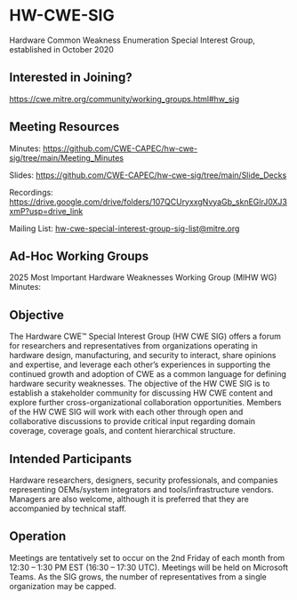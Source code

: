 # HW-CWE-SIG
Hardware Common Weakness Enumeration Special Interest Group, established in October 2020

## Interested in Joining? 
https://cwe.mitre.org/community/working_groups.html#hw_sig

## Meeting Resources
Minutes: https://github.com/CWE-CAPEC/hw-cwe-sig/tree/main/Meeting_Minutes

Slides:  https://github.com/CWE-CAPEC/hw-cwe-sig/tree/main/Slide_Decks

Recordings: https://drive.google.com/drive/folders/107QCUryxxgNvyaGb_sknEGlrJ0XJ3xmP?usp=drive_link

Mailing List: hw-cwe-special-interest-group-sig-list@mitre.org

## Ad-Hoc Working Groups

2025 Most Important Hardware Weaknesses Working Group (MIHW WG)
Minutes: 

## Objective
The Hardware CWE™ Special Interest Group (HW CWE SIG) offers a forum for researchers and representatives from organizations operating in hardware design, manufacturing, and security to interact, share opinions and expertise, and leverage each other’s experiences in supporting the continued growth and adoption of CWE as a common language for defining hardware security weaknesses. The objective of the HW CWE SIG is to establish a stakeholder community for discussing HW CWE content and explore further cross-organizational collaboration opportunities. Members of the HW CWE SIG will work with each other through open and collaborative discussions to provide critical input regarding domain coverage, coverage goals, and content hierarchical structure. 

## Intended Participants
Hardware researchers, designers, security professionals, and companies representing OEMs/system integrators and tools/infrastructure vendors. Managers are also welcome, although it is preferred that they are accompanied by technical staff. 

## Operation
Meetings are tentatively set to occur on the 2nd Friday of each month from 12:30 – 1:30 PM EST (16:30 – 17:30 UTC). Meetings will be held on Microsoft Teams. As the SIG grows, the number of representatives from a single organization may be capped.




